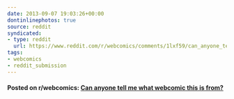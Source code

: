 ```yaml
---
date: 2013-09-07 19:03:26+00:00
dontinlinephotos: true
source: reddit
syndicated:
- type: reddit
  url: https://www.reddit.com/r/webcomics/comments/1lxf59/can_anyone_tell_me_what_webcomic_this_is_from/
tags:
- webcomics
- reddit_submission
---
```


#### Posted on r/webcomics: [Can anyone tell me what webcomic this is from?](https://www.reddit.com/r/webcomics/comments/1lxf59/can_anyone_tell_me_what_webcomic_this_is_from/)